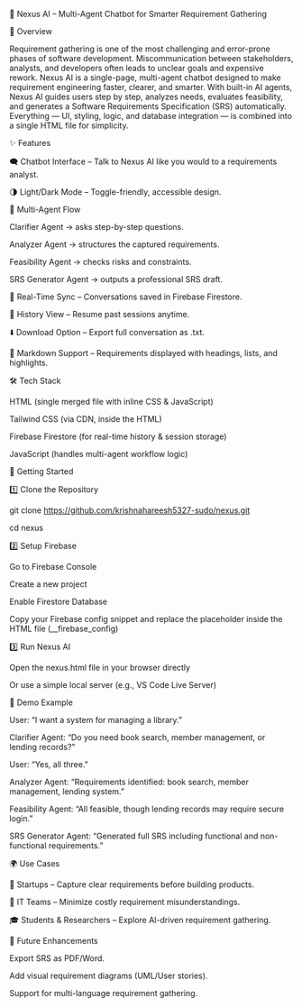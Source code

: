 🤖 Nexus AI – Multi-Agent Chatbot for Smarter Requirement Gathering

📌 Overview

Requirement gathering is one of the most challenging and error-prone phases of software development. Miscommunication between stakeholders, analysts, and developers often leads to unclear goals and expensive rework.
Nexus AI is a single-page, multi-agent chatbot designed to make requirement engineering faster, clearer, and smarter. With built-in AI agents, Nexus AI guides users step by step, analyzes needs, evaluates feasibility, and generates a Software Requirements Specification (SRS) automatically.
Everything — UI, styling, logic, and database integration — is combined into a single HTML file for simplicity.


✨ Features

🗨️ Chatbot Interface – Talk to Nexus AI like you would to a requirements analyst.

🌗 Light/Dark Mode – Toggle-friendly, accessible design.


🤖 Multi-Agent Flow

Clarifier Agent → asks step-by-step questions.

Analyzer Agent → structures the captured requirements.

Feasibility Agent → checks risks and constraints.

SRS Generator Agent → outputs a professional SRS draft.

🔄 Real-Time Sync – Conversations saved in Firebase Firestore.

📂 History View – Resume past sessions anytime.

⬇️ Download Option – Export full conversation as .txt.

📝 Markdown Support – Requirements displayed with headings, lists, and highlights.


🛠️ Tech Stack

HTML (single merged file with inline CSS & JavaScript)

Tailwind CSS (via CDN, inside the HTML)

Firebase Firestore (for real-time history & session storage)

JavaScript (handles multi-agent workflow logic)

🚀 Getting Started

1️⃣ Clone the Repository

git clone https://github.com/krishnahareesh5327-sudo/nexus.git

cd nexus


2️⃣ Setup Firebase

Go to Firebase Console

Create a new project

Enable Firestore Database

Copy your Firebase config snippet and replace the placeholder inside the HTML file (__firebase_config)


3️⃣ Run Nexus AI

Open the nexus.html file in your browser directly

Or use a simple local server (e.g., VS Code Live Server)



🎥 Demo Example

User: “I want a system for managing a library.”

Clarifier Agent: “Do you need book search, member management, or lending records?”

User: “Yes, all three.”

Analyzer Agent: “Requirements identified: book search, member management, lending system.”

Feasibility Agent: “All feasible, though lending records may require secure login.”

SRS Generator Agent: “Generated full SRS including functional and non-functional requirements.”



🌍 Use Cases

📱 Startups – Capture clear requirements before building products.

🏢 IT Teams – Minimize costly requirement misunderstandings.

🎓 Students & Researchers – Explore AI-driven requirement gathering.


🔮 Future Enhancements

Export SRS as PDF/Word.

Add visual requirement diagrams (UML/User stories).

Support for multi-language requirement gathering.

